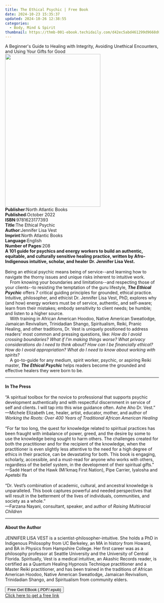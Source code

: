 ```yaml
---
title: The Ethical Psychic | Free Book
date: 2024-10-23 15:35:37
updated: 2024-10-26 12:38:55
categories:
  - Body, Mind & Spirit
thumbnail: https://thmb-001-ebook.techidaily.com/d42ec5abd461299d9668d0627a7674b6eb539d3c979518b8d79bcd7e9c226cbe.jpg
---
```

<main id="book-container">
  <div class="flex flex-col">
    <div class="book-brief flex-1 py-6 px-4 sm:p-6 md:py-10 md:px-8">
      <!-- brief-->
      <div class="book-brief-main">
        A Beginner's Guide to Healing with Integrity, Avoiding Unethical
        Encounters, and Using Your Gifts for Good
      </div>
    </div>
    <div
      class="book-meta-info flex-1 grid gap-4 col-start-1 col-end-3 row-start-1 sm:mb-6 sm:grid-cols-4 lg:gap-6 lg:col-start-2 lg:row-end-6 lg:row-span-6 lg:mb-0"
    >
      <div
        class="book-meta-info-left place-content-center mt-4 p-4 text-sm leading-6 col-start-2 col-span-2 dark:text-slate-400"
      >
        <img
          class="w-full h-500 object-cover rounded-lg sm:h-255 sm:col-span-2 lg:col-span-full"
          src="https://img-001-ebook.techidaily.com/46b270bd54dc9b7f4410dcea05a341dbba9219007235e7ac5600873976a16273.jpg"
          alt=""
          width="312"
          height="500"
        />
      </div>
      <div
        class="book-meta-info-right mt-2 col-start-1 row-start-2 col-span-3 self-center"
      >
        <!-- meta data  -->
        <div class="flex flex-col px-4 md:px-8">
          <div class="flex-1">
            <strong>Publisher</strong>:<span class="px-2"
              >North Atlantic Books</span
            >
          </div>
          <div class="flex-1">
            <strong>Published</strong>:<span class="px-2">October 2022</span>
          </div>
          <div class="flex-1">
            <strong>ISBN</strong>:<span class="px-2">9781623177393</span>
          </div>
          <div class="flex-1">
            <strong>Title</strong>:<span class="px-2">The Ethical Psychic</span>
          </div>
          <div class="flex-1">
            <strong>Author</strong>:<span class="px-2">Jennifer Lisa Vest</span>
          </div>
          <div class="flex-1">
            <strong>Imprint</strong>:<span class="px-2"
              >North Atlantic Books</span
            >
          </div>
          <div class="flex-1">
            <strong>Language</strong>:<span class="px-2">English</span>
          </div>
          <div class="flex-1">
            <strong>Number of Pages</strong>:<span class="px-2">208</span>
          </div>
        </div>
      </div>
    </div>
    <div class="book-description flex-1 py-6 px-4 sm:p-6 md:py-10 md:px-8">
      <div class="book-description-main">
        <div accordion-content="" id="description">
          <b
            >A 101 guide for psychics and energy workers to build an authentic,
            equitable, and culturally sensitive healing practice, written by
            Afro-Indigenous intuitive, scholar, and healer Dr. Jennifer Lisa
            Vest.</b
          ><br /><br />Being an ethical psychic means being of service--and
          learning how to navigate the thorny issues and unique risks inherent
          to intuitive work.<br />&nbsp;&nbsp;&nbsp;&nbsp;From knowing your
          boundaries and limitations--and respecting those of your clients--to
          resisting the temptation of the guru lifestyle,
          <b><i>The Ethical Psychic</i></b> offers 7 critical guiding principles
          for grounded, ethical practice. Intuitive, philosopher, and ethicist
          Dr. Jennifer Lisa Vest, PhD, explores why (and how) energy workers
          must be of service, authentic, and self-aware; learn from their
          mistakes; embody sensitivity to client needs; be humble; and listen to
          a higher source.<br />&nbsp; &nbsp; With training in African American
          Hoodoo, Native American Sweatlodge, Jamaican Revivalism, Trinidadian
          Shango, Spiritualism, Reiki, Pranic Healing, and other traditions, Dr.
          Vest is uniquely positioned to address readers’ most common and
          pressing questions, like:
          <i
            >How do I avoid crossing boundaries? What if I’m making things
            worse? What privacy considerations do I need to think about? How can
            I be financially ethical? How do I avoid appropriation? What do I
            need to know about working with spirits?</i
          ><br />&nbsp;&nbsp;&nbsp;&nbsp;A go-to-guide for any medium, spirit
          worker, psychic, or aspiring Reiki master,
          <b><i>The Ethical Psychic</i></b> helps readers become the grounded
          and effective healers they were born to be.
        </div>
        <div class="accordion-fader"></div>
      </div>
    </div>
    <div class="book-excerpts flex-1 py-6 px-4 sm:p-6 md:py-10 md:px-8">
      <!-- excerpts-->
      <div class="book-excerpts-main">
        <hr />
        <h4 class="placeholder placeholder-heading">
          <span>In The Press</span>
        </h4>
        <p>
          “A spiritual toolbox for the novice to professional that supports
          psychic development authentically and with respectful discernment in
          service of self and clients. I will tap into this wise guidance often.
          Ashe Aho Dr. Vest.”&nbsp;<br />—Michele Elizabeth Lee, healer, artist,
          educator, mother, and author of
          <i
            >Working the Roots: Over 400 Years of Traditional African American
            Healing </i
          ><br />&nbsp;<br />“For far too long, the quest for knowledge related
          to spiritual practices has been fraught with imbalance of power,
          greed, and the desire by some to use the knowledge being sought to
          harm others. The challenges created for both the practitioner and for
          the recipient of the knowledge, when the practitioner is even slightly
          less attentive to the need for a high degree of ethics in their
          practice, can be devastating for both. This book is engaging,
          scholarly, accessible, and a must-read for anyone who works with
          others, regardless of the belief system, in the development of their
          spiritual gifts.”<br />—Sadé Heart of the Hawk (Mi’kmaq First Nation),
          Pipe Carrier, Iyalosha and Apetebi Ifa<br />&nbsp;<br />“Dr. Vest’s
          combination of academic, cultural, and ancestral knowledge is
          unparalleled. This book captures powerful and needed perspectives that
          will result in the betterment of the lives of individuals,
          communities, and society as a whole.”<br />—Farzana Nayani,
          consultant, speaker, and author of <i>Raising Multiracial Children</i>
        </p>
      </div>
    </div>
    <div class="book-about-author flex-1 py-6 px-4 sm:p-6 md:py-10 md:px-8">
      <!-- about author-->
      <div class="book-main-author-main">
        <hr />
        <h4 class="placeholder placeholder-heading">
          <span>About the Author</span>
        </h4>
        <p>
          JENNIFER LISA VEST is a scientist-philosopher-intuitive. She holds a
          PhD in Indigenous Philosophy from UC Berkeley, an MA in history from
          Howard, and BA in Physics from Hampshire College. Her first career was
          as a philosophy professor at Seattle University and the University of
          Central Florida. Spiritually, Vest is a medical intuitive, an Akashic
          Records reader, is certified as a Quantum Healing Hypnosis Technique
          practitioner and a Master Reiki practitioner, and has been trained in
          the traditions of African American Hoodoo, Native American Sweatlodge,
          Jamaican Revivalism, Trinidadian Shango, and Spiritualism from
          community elders.&nbsp;
        </p>
      </div>
    </div>
    <div class="book-free-get flex-1 py-6 px-4 sm:p-6 md:py-10 md:px-8">
      <button
        id="btn-free-get"
        class="bg-blue-500 hover:bg-blue-700 text-white font-bold py-2 px-4 rounded"
      >
        Free Get EBook (.PDF/.epub)
      </button>
      <div id="countdown-display" class="px-2 text-lg mt-2"></div>
      <a
        id="free-link"
        class="hidden bg-blue-500 hover:bg-blue-700 text-white font-bold py-2 px-4 rounded"
        href="https://www.ebooks.com/en-us/book/210458150/the-ethical-psychic/jennifer-lisa-vest/"
        target="_blank"
        >Click here to get a free link</a
      >
    </div>
    <script>
      let countdownTime = 0;
      let countdownInterval = null;
      document
        .getElementById('btn-free-get')
        .addEventListener('click', startCountdown);
      function startCountdown() {
        countdownTime = new Date().getTime() + 60000 * 3;
        countdownInterval = setInterval(updateCountdown, 1000);
        document.getElementById('btn-free-get').disabled = true;
        document
          .getElementById('btn-free-get')
          .classList.add('bg-gray-500', 'cursor-not-allowed');
      }
      function updateCountdown() {
        let currentTime = new Date().getTime();
        let timeLeft = countdownTime - currentTime;
        let secondsLeft = Math.floor(timeLeft / 1000);
        document.getElementById('countdown-display').innerHTML =
          `Remaining time: ${secondsLeft} seconds.`;
        if (secondsLeft <= 0) {
          clearInterval(countdownInterval);
          document.getElementById('btn-free-get').classList.add('hidden');
          document.getElementById('free-link').classList.remove('hidden');
          document.getElementById('countdown-display').innerHTML = '';
        }
      }
    </script>
  </div>
</main>
